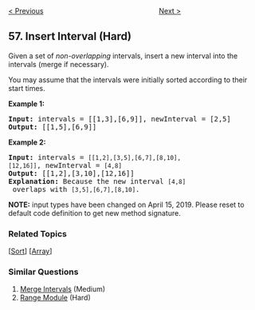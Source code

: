 <!--|This file generated by command(leetcode description); DO NOT EDIT.    |-->
<!--+----------------------------------------------------------------------+-->
<!--|@author    Openset <openset.wang@gmail.com>                           |-->
<!--|@link      https://github.com/openset                                 |-->
<!--|@home      https://github.com/openset/leetcode                        |-->
<!--+----------------------------------------------------------------------+-->

[< Previous](https://github.com/openset/leetcode/tree/master/problems/merge-intervals "Merge Intervals")
　　　　　　　　　　　　　　　　
[Next >](https://github.com/openset/leetcode/tree/master/problems/length-of-last-word "Length of Last Word")

## 57. Insert Interval (Hard)

<p>Given a set of <em>non-overlapping</em> intervals, insert a new interval into the intervals (merge if necessary).</p>

<p>You may assume that the intervals were initially sorted according to their start times.</p>

<p><strong>Example 1:</strong></p>

<pre>
<strong>Input:</strong> intervals = [[1,3],[6,9]], newInterval = [2,5]
<strong>Output:</strong> [[1,5],[6,9]]
</pre>

<p><strong>Example 2:</strong></p>

<pre>
<strong>Input:</strong> intervals = <code>[[1,2],[3,5],[6,7],[8,10],[12,16]]</code>, newInterval = <code>[4,8]</code>
<strong>Output:</strong> [[1,2],[3,10],[12,16]]
<strong>Explanation:</strong> Because the new interval <code>[4,8]</code> overlaps with <code>[3,5],[6,7],[8,10]</code>.</pre>

<p><strong>NOTE:</strong>&nbsp;input types have been changed on April 15, 2019. Please reset to default code definition to get new method signature.</p>

### Related Topics
  [[Sort](https://github.com/openset/leetcode/tree/master/tag/sort/README.md)]
  [[Array](https://github.com/openset/leetcode/tree/master/tag/array/README.md)]

### Similar Questions
  1. [Merge Intervals](https://github.com/openset/leetcode/tree/master/problems/merge-intervals) (Medium)
  1. [Range Module](https://github.com/openset/leetcode/tree/master/problems/range-module) (Hard)
